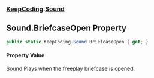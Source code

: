 ### [KeepCoding](KeepCoding.md 'KeepCoding').[Sound](KeepCoding_Sound.md 'KeepCoding.Sound')
## Sound.BriefcaseOpen Property
```csharp
public static KeepCoding.Sound BriefcaseOpen { get; }
```
#### Property Value
[Sound](KeepCoding_Sound.md 'KeepCoding.Sound')
Plays when the freeplay briefcase is opened.  
